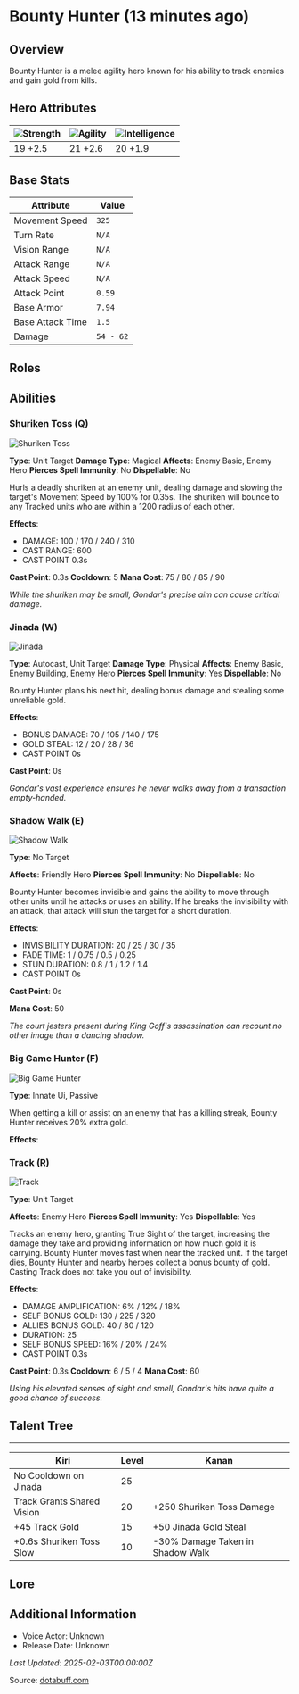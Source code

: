 # Bounty Hunter (13 minutes ago)

## Overview
Bounty Hunter is a melee agility hero known for his ability to track enemies and gain gold from kills.

## Hero Attributes
| ![Strength](https://www.dotabuff.com/assets/hero_str-c4c83daf6344eee5758e6634a6535394cdcf03a9a8292076260cbe42b76d1b4c.png) | ![Agility](https://www.dotabuff.com/assets/hero_agi-f7c48b4a53d1a3f879d97d7afce7326b01d4a1a053fec8ea922ac6bbbe7947d7.png) | ![Intelligence](https://www.dotabuff.com/assets/hero_int-b590a71ef3df24fd995abacac069e7dbf3ee126cc67d6969bb3bea8034124232.png) |
|------------------------|------------------------|----------------------------|
| 19 +2.5             | 21 +2.6              | 20 +1.9            |

## Base Stats
| Attribute | Value |
|-----------|-------|
| Movement Speed | `325` |
| Turn Rate | `N/A` |
| Vision Range | `N/A` |
| Attack Range | `N/A` |
| Attack Speed | `N/A` |
| Attack Point | `0.59` |
| Base Armor | `7.94` |
| Base Attack Time | `1.5` |
| Damage | `54 - 62` |

## Roles


## Abilities
### Shuriken Toss (Q)
![Shuriken Toss](https://www.dotabuff.com/assets/skills/bounty-hunter-shuriken-toss-1314-822e882121f54683667e0dfca237843332c5f9191682b2c87feaf7c045a7e404.jpg)

**Type**: Unit Target
**Damage Type**: Magical
**Affects**: Enemy Basic, Enemy Hero
**Pierces Spell Immunity**: No
**Dispellable**: No

Hurls a deadly shuriken at an enemy unit, dealing damage and slowing the target's Movement Speed by 100% for 0.35s. The shuriken will bounce to any Tracked units who are within a 1200 radius of each other.

**Effects**:
- DAMAGE: 100 / 170 / 240 / 310
- CAST RANGE: 600
- CAST POINT 0.3s

**Cast Point**: 0.3s
**Cooldown**: 5
**Mana Cost**: 75 / 80 / 85 / 90

*While the shuriken may be small, Gondar's precise aim can cause critical damage.*

### Jinada (W)
![Jinada](https://www.dotabuff.com/assets/skills/bounty-hunter-jinada-5286-b8fcc207c585debbe911f71e730f01745e8d7d5bc80c62f7384080ae69a6c35c.jpg)

**Type**: Autocast, Unit Target
**Damage Type**: Physical
**Affects**: Enemy Basic, Enemy Building, Enemy Hero
**Pierces Spell Immunity**: Yes
**Dispellable**: No

Bounty Hunter plans his next hit, dealing bonus damage and stealing some unreliable gold.

**Effects**:
- BONUS DAMAGE: 70 / 105 / 140 / 175
- GOLD STEAL: 12 / 20 / 28 / 36
- CAST POINT 0s

**Cast Point**: 0s



*Gondar's vast experience ensures he never walks away from a transaction empty-handed.*

### Shadow Walk (E)
![Shadow Walk](https://www.dotabuff.com/assets/skills/bounty-hunter-shadow-walk-5287-6161493ee54e40a015df50fba3c5385d49fa40fd7552931f16c20a9b353a4683.jpg)

**Type**: No Target

**Affects**: Friendly Hero
**Pierces Spell Immunity**: No
**Dispellable**: No

Bounty Hunter becomes invisible and gains the ability to move through other units until he attacks or uses an ability. If he breaks the invisibility with an attack, that attack will stun the target for a short duration.

**Effects**:
- INVISIBILITY DURATION: 20 / 25 / 30 / 35
- FADE TIME: 1 / 0.75 / 0.5 / 0.25
- STUN DURATION: 0.8 / 1 / 1.2 / 1.4
- CAST POINT 0s

**Cast Point**: 0s

**Mana Cost**: 50

*The court jesters present during King Goff's assassination can recount no other image than a dancing shadow.*

### Big Game Hunter (F)
![Big Game Hunter](https://www.dotabuff.com/assets/skills/default-5a612c460046882c6741f2fd3db0f48ae721d557d613f3dc4db7262a1bd5864a.jpg)

**Type**: Innate Ui, Passive





When getting a kill or assist on an enemy that has a killing streak, Bounty Hunter receives 20% extra gold.

**Effects**:








### Track (R)
![Track](https://www.dotabuff.com/assets/skills/bounty-hunter-track-5288-4abae51defbcc8c6c0ecbd03dd4c20c1657d1c8711b84ff2e2ec9c8cf218d6f6.jpg)

**Type**: Unit Target

**Affects**: Enemy Hero
**Pierces Spell Immunity**: Yes
**Dispellable**: Yes

Tracks an enemy hero, granting True Sight of the target, increasing the damage they take and providing information on how much gold it is carrying. Bounty Hunter moves fast when near the tracked unit. If the target dies, Bounty Hunter and nearby heroes collect a bonus bounty of gold. Casting Track does not take you out of invisibility.

**Effects**:
- DAMAGE AMPLIFICATION: 6% / 12% / 18%
- SELF BONUS GOLD: 130 / 225 / 320
- ALLIES BONUS GOLD: 40 / 80 / 120
- DURATION: 25
- SELF BONUS SPEED: 16% / 20% / 24%
- CAST POINT 0.3s

**Cast Point**: 0.3s
**Cooldown**: 6 / 5 / 4
**Mana Cost**: 60

*Using his elevated senses of sight and smell, Gondar's hits have quite a good chance of success.*


## Talent Tree
------------
Kiri | Level | Kanan
------|--------|-------
No Cooldown on Jinada | 25 | 
Track Grants Shared Vision | 20 | +250 Shuriken Toss Damage
+45 Track Gold | 15 | +50 Jinada Gold Steal
+0.6s Shuriken Toss Slow | 10 | -30% Damage Taken in Shadow Walk

## Lore
> 

## Additional Information
- Voice Actor: Unknown
- Release Date: Unknown

_Last Updated: 2025-02-03T00:00:00Z_

Source: [dotabuff.com](https://www.dotabuff.com/heroes/bounty-hunter/abilities)
